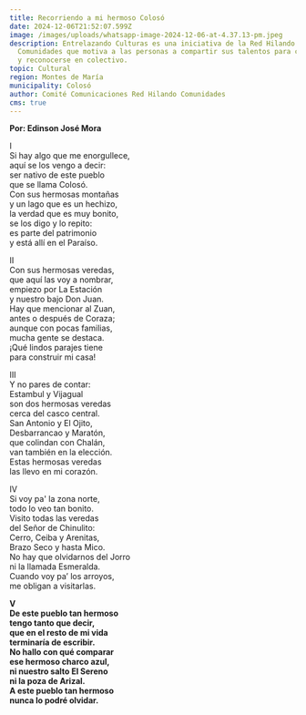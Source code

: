 ```yaml
---
title: Recorriendo a mi hermoso Colosó
date: 2024-12-06T21:52:07.599Z
image: /images/uploads/whatsapp-image-2024-12-06-at-4.37.13-pm.jpeg
description: Entrelazando Culturas es una iniciativa de la Red Hilando
  Comunidades que motiva a las personas a compartir sus talentos para conocerse
  y reconocerse en colectivo.
topic: Cultural
region: Montes de María
municipality: Colosó
author: Comité Comunicaciones Red Hilando Comunidades
cms: true
---
```

**Por: Edinson José Mora**              

I\
Si hay algo que me enorgullece,\
aquí se los vengo a decir:\
ser nativo de este pueblo\
que se llama Colosó.\
Con sus hermosas montañas\
y un lago que es un hechizo,\
la verdad que es muy bonito,\
se los digo y lo repito:\
es parte del patrimonio\
y está allí en el Paraíso.

II\
Con sus hermosas veredas,\
que aquí las voy a nombrar,\
empiezo por La Estación\
y nuestro bajo Don Juan.\
Hay que mencionar al Zuan,\
antes o después de Coraza;\
aunque con pocas familias,\
mucha gente se destaca.\
¡Qué lindos parajes tiene\
para construir mi casa!



III\
Y no pares de contar:\
Estambul y Vijagual\
son dos hermosas veredas\
cerca del casco central.\
San Antonio y El Ojito,\
Desbarrancao y Maratón,\
que colindan con Chalán,\
van también en la elección.\
Estas hermosas veredas\
las llevo en mi corazón.

IV\
Si voy pa' la zona norte,\
todo lo veo tan bonito.\
Visito todas las veredas\
del Señor de Chinulito:\
Cerro, Ceiba y Arenitas,\
Brazo Seco y hasta Mico.\
No hay que olvidarnos del Jorro\
ni la llamada Esmeralda.\
Cuando voy pa’ los arroyos,\
me obligan a visitarlas.

**V\
De este pueblo tan hermoso\
tengo tanto que decir,\
que en el resto de mi vida\
terminaría de escribir.\
No hallo con qué comparar\
ese hermoso charco azul,\
ni nuestro salto El Sereno\
ni la poza de Arizal.\
A este pueblo tan hermoso\
nunca lo podré olvidar.**